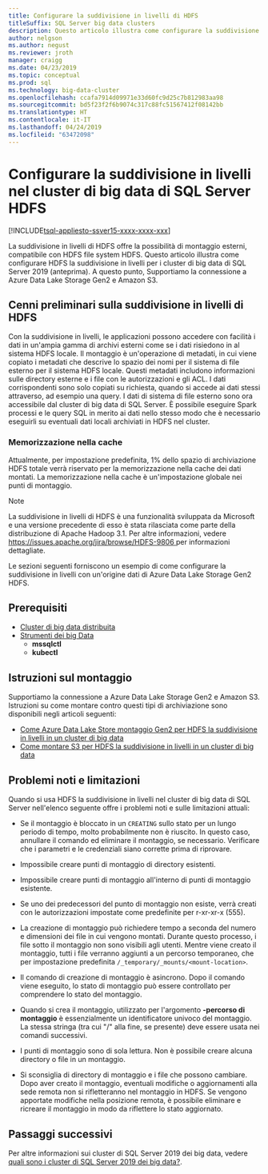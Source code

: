 ```yaml
---
title: Configurare la suddivisione in livelli di HDFS
titleSuffix: SQL Server big data clusters
description: Questo articolo illustra come configurare la suddivisione in livelli per montare un file system di archivio Azure Data Lake esterni in HDFS in un cluster di big data (anteprima) di SQL Server 2019 HDFS.
author: nelgson
ms.author: negust
ms.reviewer: jroth
manager: craigg
ms.date: 04/23/2019
ms.topic: conceptual
ms.prod: sql
ms.technology: big-data-cluster
ms.openlocfilehash: ccafa7914d09971e33d60fc9d25c7b812983aa98
ms.sourcegitcommit: bd5f23f2f6b9074c317c88fc51567412f08142bb
ms.translationtype: HT
ms.contentlocale: it-IT
ms.lasthandoff: 04/24/2019
ms.locfileid: "63472098"
---
```

# <a name="configure-hdfs-tiering-on-sql-server-big-data-clusters"></a>Configurare la suddivisione in livelli nel cluster di big data di SQL Server HDFS

[!INCLUDE[tsql-appliesto-ssver15-xxxx-xxxx-xxx](../includes/tsql-appliesto-ssver15-xxxx-xxxx-xxx.md)]

La suddivisione in livelli di HDFS offre la possibilità di montaggio esterni, compatibile con HDFS file system HDFS. Questo articolo illustra come configurare HDFS la suddivisione in livelli per i cluster di big data di SQL Server 2019 (anteprima). A questo punto, Supportiamo la connessione a Azure Data Lake Storage Gen2 e Amazon S3. 

## <a name="hdfs-tiering-overview"></a>Cenni preliminari sulla suddivisione in livelli di HDFS

Con la suddivisione in livelli, le applicazioni possono accedere con facilità i dati in un'ampia gamma di archivi esterni come se i dati risiedono in al sistema HDFS locale. Il montaggio è un'operazione di metadati, in cui viene copiato i metadati che descrive lo spazio dei nomi per il sistema di file esterno per il sistema HDFS locale. Questi metadati includono informazioni sulle directory esterne e i file con le autorizzazioni e gli ACL. I dati corrispondenti sono solo copiati su richiesta, quando si accede ai dati stessi attraverso, ad esempio una query. I dati di sistema di file esterno sono ora accessibile dal cluster di big data di SQL Server. È possibile eseguire Spark processi e le query SQL in merito ai dati nello stesso modo che è necessario eseguirli su eventuali dati locali archiviati in HDFS nel cluster.

### <a name="caching"></a>Memorizzazione nella cache
Attualmente, per impostazione predefinita, 1% dello spazio di archiviazione HDFS totale verrà riservato per la memorizzazione nella cache dei dati montati. La memorizzazione nella cache è un'impostazione globale nei punti di montaggio.

> [!NOTE]
> La suddivisione in livelli di HDFS è una funzionalità sviluppata da Microsoft e una versione precedente di esso è stata rilasciata come parte della distribuzione di Apache Hadoop 3.1. Per altre informazioni, vedere [ https://issues.apache.org/jira/browse/HDFS-9806 ](https://issues.apache.org/jira/browse/HDFS-9806) per informazioni dettagliate.

Le sezioni seguenti forniscono un esempio di come configurare la suddivisione in livelli con un'origine dati di Azure Data Lake Storage Gen2 HDFS.

## <a name="prerequisites"></a>Prerequisiti

- [Cluster di big data distribuita](deployment-guidance.md)
- [Strumenti dei big Data](deploy-big-data-tools.md)
  - **mssqlctl**
  - **kubectl**

## <a name="mounting-instructions"></a>Istruzioni sul montaggio

Supportiamo la connessione a Azure Data Lake Storage Gen2 e Amazon S3. Istruzioni su come montare contro questi tipi di archiviazione sono disponibili negli articoli seguenti:

- [Come Azure Data Lake Store montaggio Gen2 per HDFS la suddivisione in livelli in un cluster di big data](hdfs-tiering-mount-adlsgen2.md)
- [Come montare S3 per HDFS la suddivisione in livelli in un cluster di big data](hdfs-tiering-mount-s3.md)

## <a id="issues"></a> Problemi noti e limitazioni

Quando si usa HDFS la suddivisione in livelli nel cluster di big data di SQL Server nell'elenco seguente offre i problemi noti e sulle limitazioni attuali:

- Se il montaggio è bloccato in un `CREATING` sullo stato per un lungo periodo di tempo, molto probabilmente non è riuscito. In questo caso, annullare il comando ed eliminare il montaggio, se necessario. Verificare che i parametri e le credenziali siano corrette prima di riprovare.

- Impossibile creare punti di montaggio di directory esistenti.

- Impossibile creare punti di montaggio all'interno di punti di montaggio esistente.

- Se uno dei predecessori del punto di montaggio non esiste, verrà creati con le autorizzazioni impostate come predefinite per r-xr-xr-x (555).

- La creazione di montaggio può richiedere tempo a seconda del numero e dimensioni dei file in cui vengono montati. Durante questo processo, i file sotto il montaggio non sono visibili agli utenti. Mentre viene creato il montaggio, tutti i file verranno aggiunti a un percorso temporaneo, che per impostazione predefinita `/_temporary/_mounts/<mount-location>`.

- Il comando di creazione di montaggio è asincrono. Dopo il comando viene eseguito, lo stato di montaggio può essere controllato per comprendere lo stato del montaggio.

- Quando si crea il montaggio, utilizzato per l'argomento **-percorso di montaggio** è essenzialmente un identificatore univoco del montaggio. La stessa stringa (tra cui "/" alla fine, se presente) deve essere usata nei comandi successivi.

- I punti di montaggio sono di sola lettura. Non è possibile creare alcuna directory o file in un montaggio.

- Si sconsiglia di directory di montaggio e i file che possono cambiare. Dopo aver creato il montaggio, eventuali modifiche o aggiornamenti alla sede remota non si rifletteranno nel montaggio in HDFS. Se vengono apportate modifiche nella posizione remota, è possibile eliminare e ricreare il montaggio in modo da riflettere lo stato aggiornato.

## <a name="next-steps"></a>Passaggi successivi

Per altre informazioni sui cluster di SQL Server 2019 dei big data, vedere [quali sono i cluster di SQL Server 2019 dei big data?](big-data-cluster-overview.md).
